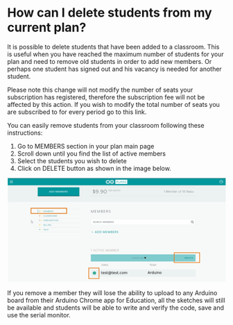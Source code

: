 # How can I delete students from my current plan?

It is possible to delete students that have been added to a classroom. This is useful when you have reached the maximum number of students for your plan and need to remove old students in order to add new members. Or perhaps one student has signed out  and his vacancy is needed for another student.

Please note this change will not modify the number of seats your subscription has registered, therefore the subscription fee will not be affected by this action. If you wish to modify the total number of seats you are subscribed to for every period go to this link.

You can easily remove students from your classroom following these instructions:

1. Go to MEMBERS section in your plan main page
2. Scroll down until you find the list of active members
3. Select the students you wish to delete
4. Click on DELETE button as shown in the image below.

  ![Student deletion](/assets/img/online/chromeapp/deleteStudents.png)

If you remove a member they will lose the ability to upload to any Arduino board from their Arduino Chrome app for Education, all the sketches will still be available and students will be able to write and verify the code, save and use the serial monitor.
